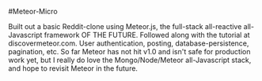 #Meteor-Micro

Built out a basic Reddit-clone using Meteor.js, the full-stack all-reactive all-Javascript framework OF THE FUTURE. Followed along with the tutorial at discovermeteor.com. User authentication, posting, database-persistence, pagination, etc. So far Meteor has not hit v1.0 and isn't safe for production work yet, but I really do love the Mongo/Node/Meteor all-Javascript stack, and hope to revisit Meteor in the future.

